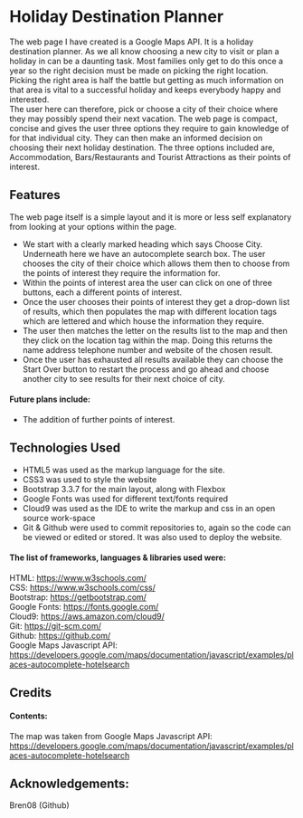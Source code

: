 # Holiday Destination Planner 

The web page I have created is a Google Maps API. It is a holiday destination planner. As we all know choosing a new city to visit or plan a holiday in can be a daunting task. 
Most families only get to do this once a year so the right decision must be made on picking the right location.
Picking the right area is half the battle but getting as much information on that area is vital to a successful holiday and keeps everybody happy and interested.<br>
The user here can therefore, pick or choose a city of their choice where they may possibly spend their next vacation. 
The web page is compact, concise and gives the user three options they require to gain knowledge of for that individual city. 
They can then make an informed decision on choosing their next holiday destination.
The three options included are, Accommodation, Bars/Restaurants and Tourist Attractions as their points of interest.

## Features

The web page itself is a simple layout and it is more or less self explanatory from looking at your options within the page.
<ul><li>We start with a clearly marked heading which says Choose City. Underneath here we have an autocomplete search box. 
The user chooses the city of their choice which allows them then to choose from the points of interest they require the information for.</li>
<li>Within the points of interest area the user can click on one of three buttons, each a different points of interest.</li>
<li>Once the user chooses their points of interest they get a drop-down list of results, which then populates the map with different location tags which are lettered and which house 
the information they require.</li>
<li>The user then matches the letter on the results list to the map and then they click on the location tag within the map. Doing this
returns the name address telephone number and website of the chosen result.</li>
<li>Once the user has exhausted all results available they can choose the Start Over button to restart the process and go ahead and choose another city to see results for their next choice of city.</li></ul>

#### Future plans include:
<ul><li>The addition of further points of interest.</li></ul>

## Technologies Used 

<ul><li>HTML5 was used as the markup language for the site.</li><li>CSS3 was used to style the website</li><li> Bootstrap 3.3.7 for the main layout, along with Flexbox</li>
<li>Google Fonts was used for different text/fonts required</li><li>Cloud9 was used as the IDE to write the markup and css in an open source work-space</li><li>Git & Github were used to commit repositories to, again so the code can be viewed or edited or stored. It was also used to deploy the website.</li></ul>

#### The list of frameworks, languages & libraries used were: 

HTML: https://www.w3schools.com/ <br> CSS: https://www.w3schools.com/css/ <br> Bootstrap: https://getbootstrap.com/ <br> Google Fonts: https://fonts.google.com/
<br> Cloud9: https://aws.amazon.com/cloud9/ <br> Git: https://git-scm.com/ <br> Github: https://github.com/ <br> Google Maps Javascript API: https://developers.google.com/maps/documentation/javascript/examples/places-autocomplete-hotelsearch 


## Credits

#### Contents:

The map was taken from Google Maps Javascript API: https://developers.google.com/maps/documentation/javascript/examples/places-autocomplete-hotelsearch

## Acknowledgements:

Bren08 (Github)
